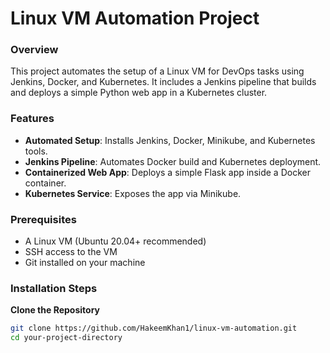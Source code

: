# Linux VM Automation Project

### Overview

This project automates the setup of a Linux VM for DevOps tasks using Jenkins, Docker, and Kubernetes. It includes a Jenkins pipeline that builds and deploys a simple Python web app in a Kubernetes cluster.

### Features

- **Automated Setup**: Installs Jenkins, Docker, Minikube, and Kubernetes tools.
- **Jenkins Pipeline**: Automates Docker build and Kubernetes deployment.
- **Containerized Web App**: Deploys a simple Flask app inside a Docker container.
- **Kubernetes Service**: Exposes the app via Minikube.

### Prerequisites

- A Linux VM (Ubuntu 20.04+ recommended)
- SSH access to the VM
- Git installed on your machine

### Installation Steps

**Clone the Repository**

   ```bash
   git clone https://github.com/HakeemKhan1/linux-vm-automation.git
   cd your-project-directory
